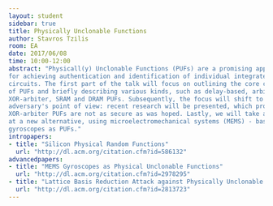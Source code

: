 ```yaml
---
layout: student
sidebar: true
title: Physically Unclonable Functions
author: Stavros Tzilis
room: EA
date: 2017/06/08
time: 10:00-12:00
abstract: "Physicall(y) Unclonable Functions (PUFs) are a promising approach
for achieving authentication and identification of individual integrated
circuits. The first part of the talk will focus on outlining the core concept
of PUFs and briefly describing various kinds, such as delay-based, arbiter,
XOR-arbiter, SRAM and DRAM PUFs. Subsequently, the focus will shift to the
adversary's point of view: recent research will be presented, which proves that
XOR-arbiter PUFs are not as secure as was hoped. Lastly, we will take a glimpse
at a new alternative, using microelectromechanical systems (MEMS) - based
gyroscopes as PUFs."
intropapers:
- title: "Silicon Physical Random Functions"
  url: "http://dl.acm.org/citation.cfm?id=586132"
advancedpapers:
- title: "MEMS Gyroscopes as Physical Unclonable Functions"
  url: "http://dl.acm.org/citation.cfm?id=2978295"
- title: "Lattice Basis Reduction Attack against Physically Unclonable Functions"
  url: "http://dl.acm.org/citation.cfm?id=2813723"
---
```


